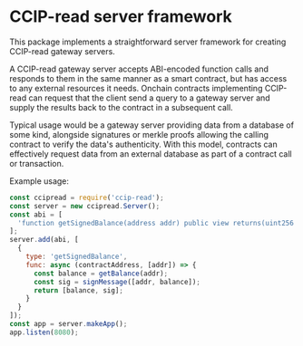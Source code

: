 # CCIP-read server framework
This package implements a straightforward server framework for creating CCIP-read gateway servers.

A CCIP-read gateway server accepts ABI-encoded function calls and responds to them in the same manner as a smart contract, but has access to any external resources it needs. Onchain contracts implementing CCIP-read can request that the client send a query to a gateway server and supply the results back to the contract in a subsequent call.

Typical usage would be a gateway server providing data from a database of some kind, alongside signatures or merkle proofs allowing the calling contract to verify the data's authenticity. With this model, contracts can effectively request data from an external database as part of a contract call or transaction.

Example usage:
```javascript
const ccipread = require('ccip-read');
const server = new ccipread.Server();
const abi = [
  'function getSignedBalance(address addr) public view returns(uint256 balance, bytes memory sig)',
];
server.add(abi, [
  {
    type: 'getSignedBalance',
    func: async (contractAddress, [addr]) => {
      const balance = getBalance(addr);
      const sig = signMessage([addr, balance]);
      return [balance, sig];
    }
  }
]);
const app = server.makeApp();
app.listen(8080);
```
